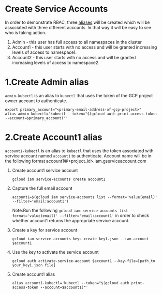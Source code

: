 # Create Service Accounts

In order to demonstrate RBAC, three [aliases](https://ahmet.im/blog/kubectl-aliases/) will be created which will be associated with three different accounts. In that way it will be easy to see who is taking action.

1. Admin - this user has full access to all namespaces in the cluster
2. Account1 - this user starts with no access and will be granted increasing levels of access to namespace1.
3. Account2 - this user starts with no access and will be granted increasing levels of access to namespace2.

# 1.Create Admin alias

`admin-kubectl` is an alias to `kubectl` that uses the token of the GCP project owner account to authenticate.

    export primary_account="<primary-email-address-of-gcp-project>"
    alias admin-kubectl='kubectl --token="$(gcloud auth print-access-token --account=$primary_account)"'
    
# 2.Create Account1 alias

`account1-kubectl` is an alias to `kubectl` that uses the token associated with service account named `account1` to authenticate. Account name will be in the following format account1@<project_id>.iam.gserviceaccount.com

1. Create account1 service account

       gcloud iam service-accounts create account1
    
2. Capture the full email account

       account1=$(gcloud iam service-accounts list --format='value(email)' --filter='email:account1')
       
   Note:Run the following `gcloud iam service-accounts list --format='value(email)' --filter='email:account1'` in order to check whether account1 returns the appropriate service account.

3. Create a key for service account

       gcloud iam service-accounts keys create key1.json --iam-account $account1 

4. Use the key to activate the service account

       gcloud auth activate-service-account $account1 --key-file=[path_to your_key1.json file]

5. Create account1 alias

       alias account1-kubectl='kubectl --token="$(gcloud auth print-access-token --account=$account1)"'
    
    
